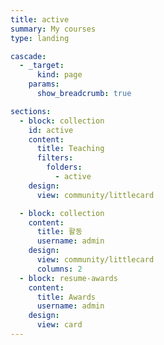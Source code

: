 ```yaml
---
title: active
summary: My courses
type: landing

cascade:
  - _target:
      kind: page
    params:
      show_breadcrumb: true

sections:
  - block: collection
    id: active
    content:
      title: Teaching
      filters:
        folders:
          - active
    design:
      view: community/littlecard

  - block: collection
    content:
      title: 활동
      username: admin
    design:
      view: community/littlecard
      columns: 2
  - block: resume-awards
    content:
      title: Awards
      username: admin
    design:
      view: card
---
```

